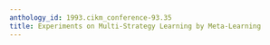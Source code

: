 ```yaml
---
anthology_id: 1993.cikm_conference-93.35
title: Experiments on Multi-Strategy Learning by Meta-Learning
---
```

